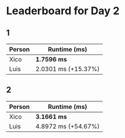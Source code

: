 # Leaderboard for Day 2

## 1

| Person | Runtime (ms) |
|--------|--------------|
| Xico | **1.7596 ms** |
| Luis | 2.0301 ms (+15.37%) |

## 2

| Person | Runtime (ms) |
|--------|--------------|
| Xico | **3.1661 ms** |
| Luis | 4.8972 ms (+54.67%) |
